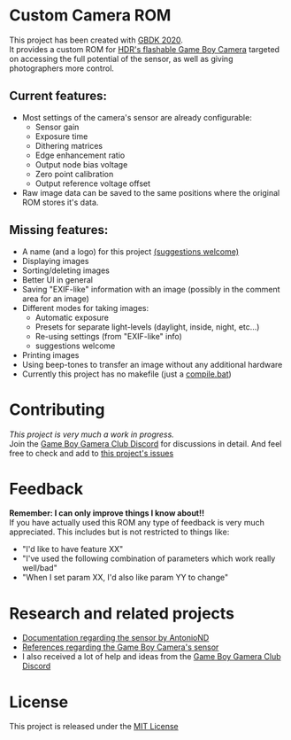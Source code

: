 # Custom Camera ROM
This project has been created with [GBDK 2020](https://github.com/gbdk-2020/gbdk-2020).  
It provides a custom ROM for [HDR's flashable Game Boy Camera](https://github.com/HDR/Gameboy-Camera-Flashcart) targeted on accessing the full potential of the sensor, as well as giving photographers more control.  

## Current features:
+ Most settings of the camera's sensor are already configurable:
  + Sensor gain
  + Exposure time
  + Dithering matrices
  + Edge enhancement ratio
  + Output node bias voltage
  + Zero point calibration
  + Output reference voltage offset
+ Raw image data can be saved to the same positions where the original ROM stores it's data.

## Missing features:
- A name (and a logo) for this project [(suggestions welcome)](#1)
- Displaying images
- Sorting/deleting images
- Better UI in general
- Saving "EXIF-like" information with an image (possibly in the comment area for an image)
- Different modes for taking images:
  - Automatic exposure
  - Presets for separate light-levels (daylight, inside, night, etc...)
  - Re-using settings (from "EXIF-like" info)
  - suggestions welcome
- Printing images
- Using beep-tones to transfer an image without any additional hardware
- Currently this project has no makefile (just a [compile.bat](compile.bat)) 

# Contributing
_This project is very much a work in progress._  
Join the [Game Boy Gamera Club Discord](https://discord.gg/C7WFJHG) for discussions in detail. And feel free to check and add to [this project's issues](https://github.com/HerrZatacke/custom-camera-rom/issues)  

# Feedback
**Remember: I can only improve things I know about!!**  
If you have actually used this ROM any type of feedback is very much appreciated. This includes but is not restricted to things like:
+ "I'd like to have feature XX"
+ "I've used the following combination of parameters which work really well/bad"
+ "When I set param XX, I'd also like param YY to change"


# Research and related projects
- [Documentation regarding the sensor by AntonioND](https://github.com/AntonioND/gbcam-rev-engineer)
- [References regarding the Game Boy Camera's sensor](https://github.com/Raphael-Boichot/Play-with-the-Game-Boy-Camera-Mitsubishi-M64282FP-sensor)
- I also received a lot of help and ideas from the [Game Boy Gamera Club Discord](https://discord.gg/C7WFJHG)

# License
This project is released under the [MIT License](LICENSE)
